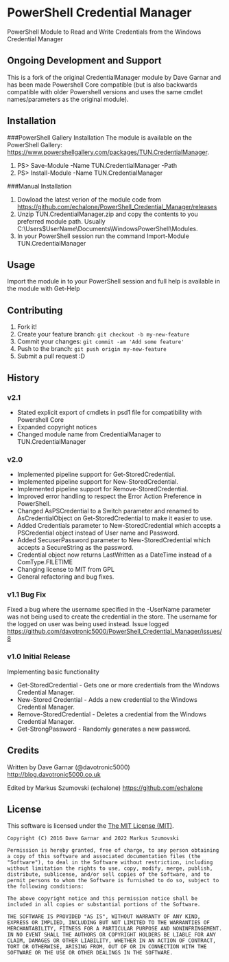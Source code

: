 # PowerShell Credential Manager
PowerShell Module to Read and Write Credentials from the Windows Credential Manager

## Ongoing Development and Support
This is a fork of the original CredentialManager module by Dave Garnar and has been made Powershell Core compatible (but is also backwards compatible with older Powershell versions and uses the same cmdlet names/parameters as the original module).

## Installation
###PowerShell Gallery Installation
The module is available on the PowerShell Gallery: https://www.powershellgallery.com/packages/TUN.CredentialManager.

1. PS> Save-Module -Name TUN.CredentialManager -Path <path>
2. PS> Install-Module -Name TUN.CredentialManager

###Manual Installation

1. Dowload the latest verion of the module code from https://github.com/echalone/PowerShell_Credential_Manager/releases
2. Unzip TUN.CredentialManager.zip and copy the contents to you preferred module path. Usually C:\Users\$UserName\Documents\WindowsPowerShell\Modules.
3. In your PowerShell session run the command Import-Module TUN.CredentialManager

## Usage

Import the module in to your PowerShell session and full help is available in the module with Get-Help

## Contributing

1. Fork it!
2. Create your feature branch: `git checkout -b my-new-feature`
3. Commit your changes: `git commit -am 'Add some feature'`
4. Push to the branch: `git push origin my-new-feature`
5. Submit a pull request :D

## History

### v2.1
- Stated explicit export of cmdlets in psd1 file for compatibility with Powershell Core
- Expanded copyright notices
- Changed module name from CredentialManager to TUN.CredentialManager

### v2.0
- Implemented pipeline support for Get-StoredCredential.
- Implemented pipeline support for New-StoredCredential.
- Implemented pipeline support for Remove-StoredCredential.
- Improved error handling to respect the Error Action Preference in PowerShell.
- Changed AsPSCredential to a Switch parameter and renamed to AsCredentialObject on Get-StoredCredential to make it easier to use.
- Added Credentials parameter to New-StoredCredential which accepts a PSCredential object instead of User name and Password.
- Added SecuserPassword parameter to New-StoredCredential which accepts a SecureString as the password.
- Credential object now returns LastWritten as a DateTime instead of a ComType.FILETIME
- Changing license to MIT from GPL
- General refactoring and bug fixes. 

### v1.1 Bug Fix
Fixed a bug where the username specified in the -UserName parameter was not being used to create the credential in the store. The username for the logged on user was being used instead. Issue logged https://github.com/davotronic5000/PowerShell_Credential_Manager/issues/8


### v1.0 Initial Release
Implementing basic functionality
- Get-StoredCredential - Gets one or more credentials from the Windows Credential Manager.
- New-Stored Credential - Adds a new credential to the Windows Credential Manager.
- Remove-StoredCredential - Deletes a credential from the Windows Credential Manager.
- Get-StrongPassword - Randomly generates a new password.

## Credits

Written by Dave Garnar (@davotronic5000)
http://blog.davotronic5000.co.uk

Edited by Markus Szumovski (echalone)
https://github.com/echalone

## License


This software is licensed under the [The MIT License (MIT)](http://opensource.org/licenses/MIT).

	Copyright (C) 2016 Dave Garnar and 2022 Markus Szumovski

	Permission is hereby granted, free of charge, to any person obtaining a copy of this software and associated documentation files (the "Software"), to deal in the Software without restriction, including without limitation the rights to use, copy, modify, merge, publish, distribute, sublicense, and/or sell copies of the Software, and to permit persons to whom the Software is furnished to do so, subject to the following conditions:

	The above copyright notice and this permission notice shall be included in all copies or substantial portions of the Software.

	THE SOFTWARE IS PROVIDED "AS IS", WITHOUT WARRANTY OF ANY KIND, EXPRESS OR IMPLIED, INCLUDING BUT NOT LIMITED TO THE WARRANTIES OF MERCHANTABILITY, FITNESS FOR A PARTICULAR PURPOSE AND NONINFRINGEMENT. IN NO EVENT SHALL THE AUTHORS OR COPYRIGHT HOLDERS BE LIABLE FOR ANY CLAIM, DAMAGES OR OTHER LIABILITY, WHETHER IN AN ACTION OF CONTRACT, TORT OR OTHERWISE, ARISING FROM, OUT OF OR IN CONNECTION WITH THE SOFTWARE OR THE USE OR OTHER DEALINGS IN THE SOFTWARE.
